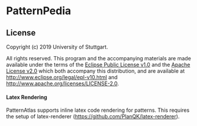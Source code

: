 # PatternPedia
## License

Copyright (c) 2019 University of Stuttgart.

All rights reserved. This program and the accompanying materials
are made available under the terms of the [Eclipse Public License v1.0]
and the [Apache License v2.0] which both accompany this distribution,
and are available at http://www.eclipse.org/legal/epl-v10.html
and http://www.apache.org/licenses/LICENSE-2.0.

[Apache License v2.0]: http://www.apache.org/licenses/LICENSE-2.0.html
[Eclipse Public License v1.0]: http://www.eclipse.org/legal/epl-v10.html

#### Latex Rendering
PatternAtlas supports inline latex code rendering for patterns. This requires the setup of latex-renderer (https://github.com/PlanQK/latex-renderer).
